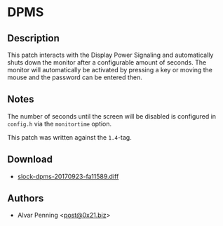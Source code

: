 DPMS
====

Description
-----------
This patch interacts with the Display Power Signaling and automatically shuts
down the monitor after a configurable amount of seconds. The monitor will
automatically be activated by pressing a key or moving the mouse and the
password can be entered then.

Notes
-----
The number of seconds until the screen will be disabled is configured in
`config.h` via the `monitortime` option.

This patch was written against the `1.4`-tag.

Download
--------
* [slock-dpms-20170923-fa11589.diff](slock-dpms-20170923-fa11589.diff)

Authors
-------
* Alvar Penning <[post@0x21.biz](mailto:post@0x21.biz)>
